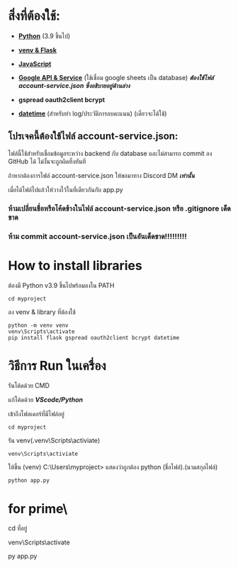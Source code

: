# สิ่งที่ต้องใช้:
- [**Python**](https://www.python.org/downloads/) (3.9 ขึ้นไป)

- [**venv & Flask**](https://flask.palletsprojects.com/en/stable/installation/#python-version)

- [**JavaScript**](https://www.java.com/en/)

- [**Google API & Service**](https://console.cloud.google.com/) (ใช้เชื่อม google sheets เป็น database) ***ต้องใช้ไฟล์ account-service.json ซึ่งอธิบายอยู่ด้านล่าง***

- **gspread oauth2client bcrypt**

- [**datetime**](https://docs.python.org/3/library/datetime.html) (สำหรับทำ log/ประวัติการลบคะแนน) (เดี๋ยวจะได้ใช้)

## โปรเจคนี้ต้องใช้ไฟล์ account-service.json:
ไฟล์นี้ใช้สำหรับเชื่อมข้อมูลระหว่าง backend กับ database และไม่สามารถ commit ลง GitHub ได้ ไม่งั้นจะถูกผิดทิ้งทันที

ถ้าหากต้องการไฟล์ account-service.json ให้ขอมาทาง Discord DM ***เท่านั้น***

เมื่อได้ไฟล์ไปแล้วให้วางไว้ในที่เดียวกันกับ app.py

### ห้ามเปลี่ยนชื่อหรือโค้ดข้างในไฟล์ account-service.json หรือ .gitignore เด็ดขาด
### ห้าม commit account-service.json เป็นอันเด็ดขาด!!!!!!!!!

# How to install libraries
ต้องมี Python v3.9 ขึ้นไปพร้อมลงใน PATH
```
cd myproject
```
ลง venv & library ที่ต้องใช้
```
python -m venv venv
venv\Scripts\activate
pip install flask gspread oauth2client bcrypt datetime
```
# วิธีการ Run ในเครื่อง
รันโค้ดด้วย CMD 

แก้โค้ดด้วย ***VScode/Python***

เข้าถึงโฟลเดอร์ที่มีไฟล์อยู่ 
```
cd myproject
```
รัน venv(.venv\Scripts\activiate)
```
venv\Scripts\activiate
```
ให้ขึ้น (venv) C:\Users\myproject> แสดงว่าถูกต้อง
python (ชื่อไฟล์).(นามสกุลไฟล์)
```
python app.py
```

# for prime\
cd ที่อยู่

venv\Scripts\activate

py app.py
